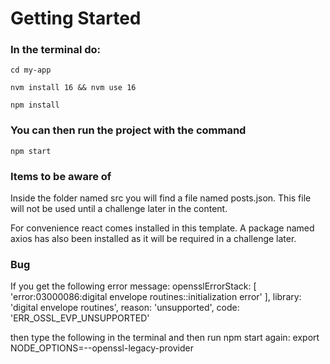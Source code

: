 # Getting Started

### In the terminal do:
<code>cd my-app</code>

<code>nvm install 16 && nvm use 16</code>

<code>npm install</code>

### You can then run the project with the command
<code>npm start</code>

### Items to be aware of
Inside the folder named src you will find a file named posts.json. This file will not be used until a challenge later in the content.  

For convenience react comes installed in this template. A package named axios has also been installed as it will be required in a challenge later.

### Bug
If you get the following error message:
opensslErrorStack: [ 'error:03000086:digital envelope routines::initialization error' ], library: 'digital envelope routines', reason: 'unsupported', code: 'ERR_OSSL_EVP_UNSUPPORTED'

then type the following in the terminal and then run npm start again:
export NODE_OPTIONS=--openssl-legacy-provider
